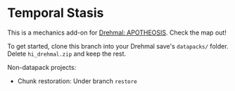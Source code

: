 # Temporal Stasis

This is a mechanics add-on for [Drehmal: APOTHEOSIS](https://www.drehmal.net). Check the map out!

To get started, clone this branch into your Drehmal save's `datapacks/` folder. Delete `hi_drehmal.zip` and keep the rest.

Non-datapack projects:

- Chunk restoration: Under branch `restore`
